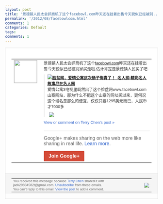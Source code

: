 ```yaml
---
layout: post
title: '景德镇人民太会抓商机了这个facebowl.com昨天还在挂着出售今天貌似已经被别...'
permalink: '/2012/08/facebowlcom.html'
comments: 1
categories: Default
tags: 
comments: 1
---
```

<div style="border:solid 1px #dfdfdf;color:#686868;font:13px Arial"><div style="background-color:#fff;padding:20px;"><table cellpadding="0" cellspacing="0"><tr><td style="padding-right:15px;vertical-align:top"><a href="https://plus.google.com/_/notifications/emlink?emrecipient=110200756825219614165&amp;emid=CICvrbuP0rECFYRYcAodjncAAA&amp;path=%2F108643996575278738906&amp;dt=1344225835443&amp;uob=8"><img height="75" src="https://lh3.googleusercontent.com/-KKRGTyJ5Bl0/AAAAAAAAAAI/AAAAAAAAEEY/jllxqER5dCk/s75-c-k-a/photo.jpg" style="border:solid 1px #cccccc;" width="75"/></a></td><td style="width:578px;color:#333;font:13px Arial;vertical-align:top;"><div style="padding-bottom:10px">景德镇人民太会抓商机了这个<a class="ot-anchor" href="http://facebowl.com">facebow<wbr/>l.com</a>昨天还在挂着出售今天貌似已经被<wbr/>别家买走啦,估计肯定是景德镇人民买了吧.</div><div style="margin-bottom:10px;padding-left:10px; border-left:2px solid #EAEAEA"><span style="margin-right:5px"><a href="http://www.mingren365.com/yule/2012/0805/12305.html" style="zSoyz"><img border="0" src="https://images3-focus-opensocial.googleusercontent.com/gadgets/proxy?url=https://s2.googleusercontent.com/s2/favicons?domain%3Dwww.mingren365.com&amp;container=focus&amp;gadget=a&amp;rewriteMime=image/*&amp;refresh=31536000&amp;resize_h=16"/><span style="font-weight:bold">脸盆网，爱情公寓这次肠子悔青了！_名人网<wbr/>-精彩名人故事尽在名人网</span></a><div style="padding-bottom:10px">爱情公寓3电视里既然出了这个脸盆网www<wbr/>.facebowl.com山寨网站，那为<wbr/>什么不把这个山寨的网址买过来，更何况这个<wbr/>域名是那么的便宜，仅仅只要1295美元而<wbr/>已，人民币才7000多</div></span><span style="margin-right:5px"><a href="https://plus.google.com/_/notifications/emlink?emrecipient=110200756825219614165&amp;emid=CICvrbuP0rECFYRYcAodjncAAA&amp;path=%2F108643996575278738906%2Fposts%2FA8epaqNrmbM%3Fgpinv%3DAMIXal_W0kE8FY-eT3HUXP7y8OB0eL1eNM0A1p86DFKCX2Rl46Eo0ARYC9v7f73wMOjYCdbyVdVZbUjSRiXbrvMCQUAdXpc-PzfUEeBetrRV8pi8XOMx034&amp;dt=1344225835443&amp;uob=8" style="zSoyz;"><img border="0" src="https://images1-focus-opensocial.googleusercontent.com/gadgets/proxy?url=http://www.mingren365.com/uploads/allimg/120805/1-120P523010O94.jpg&amp;container=focus&amp;gadget=a&amp;rewriteMime=image/*&amp;refresh=31536000&amp;resize_h=120" style="max-height:200px;max-width:275px"/></a></span></div><a href="https://plus.google.com/_/notifications/emlink?emrecipient=110200756825219614165&amp;emid=CICvrbuP0rECFYRYcAodjncAAA&amp;path=%2F108643996575278738906%2Fposts%2FA8epaqNrmbM%3Fgpinv%3DAMIXal_W0kE8FY-eT3HUXP7y8OB0eL1eNM0A1p86DFKCX2Rl46Eo0ARYC9v7f73wMOjYCdbyVdVZbUjSRiXbrvMCQUAdXpc-PzfUEeBetrRV8pi8XOMx034&amp;dt=1344225835443&amp;uob=8" style="color:#3366CC;text-decoration:none;">View or comment on Terry Chen's post »</a><div style="margin-top:20px;border-top:solid 1px #dfdfdf"><div style="padding:15px 0;color:#686868;font:16px Arial;">Google+ makes sharing on the web more like sharing in real life. <a href="http://www.google.com/+/learnmore/" style="color:#3366CC;text-decoration:none;">Learn more</a>.</div><a href="https://plus.google.com/_/notifications/emlink?emrecipient=110200756825219614165&amp;emid=CICvrbuP0rECFYRYcAodjncAAA&amp;path=%2F%3Fgpinv%3DAMIXal_W0kE8FY-eT3HUXP7y8OB0eL1eNM0A1p86DFKCX2Rl46Eo0ARYC9v7f73wMOjYCdbyVdVZbUjSRiXbrvMCQUAdXpc-PzfUEeBetrRV8pi8XOMx034&amp;dt=1344225835443&amp;uob=8" style="display:inline-block;padding:7px 15px;background-color:#d44b38; color:#fff;font-size:16px; font-weight:bold;border-radius:2px;-webkit-border-radius:2px; -moz-border-radius:2px;border:solid 1px #c43b28; white-space:nowrap;text-decoration:none">Join Google+</a></div></td></tr></table></div><div style="border-top:solid 1px #dfdfdf;padding:0 20px; background-color:#f5f5f5"><table cellpadding="0" cellspacing="0" style="height:50px"><tbody><tr><td style="vertical-align:middle;width:100%; color:#636363;font:11px Arial; line-height:120%">You received this message because <a href="https://plus.google.com/_/notifications/emlink?emrecipient=110200756825219614165&amp;emid=CICvrbuP0rECFYRYcAodjncAAA&amp;path=%2F108643996575278738906%3Fgpinv%3DAMIXal_W0kE8FY-eT3HUXP7y8OB0eL1eNM0A1p86DFKCX2Rl46Eo0ARYC9v7f73wMOjYCdbyVdVZbUjSRiXbrvMCQUAdXpc-PzfUEeBetrRV8pi8XOMx034&amp;dt=1344225835443&amp;uob=8" style="color:#3366CC;text-decoration:none;">Terry Chen</a> shared it with jack29834582t@gmail.com. <a href="https://plus.google.com/_/notifications/emlink?emrecipient=110200756825219614165&amp;emid=CICvrbuP0rECFYRYcAodjncAAA&amp;path=%2F_%2Fnonplus%2Femailsettings%3Fgpinv%3DAMIXal_W0kE8FY-eT3HUXP7y8OB0eL1eNM0A1p86DFKCX2Rl46Eo0ARYC9v7f73wMOjYCdbyVdVZbUjSRiXbrvMCQUAdXpc-PzfUEeBetrRV8pi8XOMx034%26est%3DADH5u8UgqTtVah1wGbDfACCx-ro0WhMwLa1jW9Q3HURVK41YRRboGHWk8AiqfV0TVfr5erqxTgQrurI9SwlAdVWMWI_NHLix5PZgq7_ZKuWJpbhCqIk1wEhVV57KzfJ1j7uPQRBPJxOTMDcS4FNgGVyiqwtT2PYLrw&amp;dt=1344225835443&amp;uob=8" style="color:#3366CC;text-decoration:none;">Unsubscribe</a> from these emails.<br/>You can't reply to this email. <a href="https://plus.google.com/_/notifications/emlink?emrecipient=110200756825219614165&amp;emid=CICvrbuP0rECFYRYcAodjncAAA&amp;path=%2F108643996575278738906%2Fposts%2FA8epaqNrmbM%3Fgpinv%3DAMIXal_W0kE8FY-eT3HUXP7y8OB0eL1eNM0A1p86DFKCX2Rl46Eo0ARYC9v7f73wMOjYCdbyVdVZbUjSRiXbrvMCQUAdXpc-PzfUEeBetrRV8pi8XOMx034&amp;dt=1344225835443&amp;uob=8" style="color:#3366CC;text-decoration:none;">View the post</a> to add a comment.<br/></td><td><img src="https://ssl.gstatic.com/s2/oz/images/notifications/logo/google-plus-6617a72bb36cc548861652780c9e6ff1.png"/></td></tr></tbody></table></div></div>